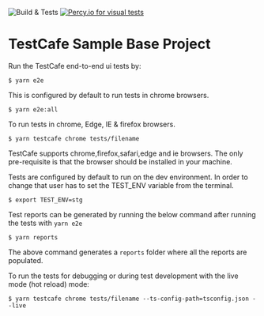 ![Build & Tests](https://github.com/amalsgit/testcafe-curr-conveter/workflows/Basic%20TestCafe%20Workflow/badge.svg)
[![Percy.io for visual tests](https://percy.io/static/images/percy-badge.svg)](https://percy.io/amal/testcafe-curr-converter)
# TestCafe Sample Base Project

Run the TestCafe end-to-end ui tests by:

```
$ yarn e2e
```

This is configured by default to run tests in chrome browsers.

```
$ yarn e2e:all
```

To run tests in chrome, Edge, IE & firefox browsers.

```
$ yarn testcafe chrome tests/filename
```

TestCafe supports chrome,firefox,safari,edge and ie browsers. The only pre-requisite is that the browser should be installed in your machine.

Tests are configured by default to run on the dev environment. In order to change that user has to set the TEST_ENV variable from the terminal.

```
$ export TEST_ENV=stg
```

Test reports can be generated by running the below command after running the tests with `yarn e2e`

```
$ yarn reports
```

The above command generates a `reports` folder where all the reports are populated.

To run the tests for debugging or during test development with the live mode (hot reload) mode:

```
$ yarn testcafe chrome tests/filename --ts-config-path=tsconfig.json --live
```